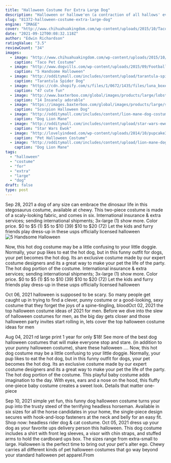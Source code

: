 ```yaml
---
title: "Halloween Costume For Extra Large Dog"
description: "Halloween or hallowe'en (a contraction of all hallows' evening), also known as allhalloween, all hallows' eve, or all saints' eve, is a celebration observed in many countries on 31 october, the eve of the"
slug: "81372-halloween-costume-extra-large-dog"
engine: "IMAGE"
cover: "http://www.chihuahuakingdom.com/wp-content/uploads/2015/10/Taco-Pet-Costume-1068x1000.jpg"
date: "2021-09-12T00:08:32.118Z"
author: "Edwin Richardson"
ratingValue: "3.5"
reviewCount: "34"
images:
  - image: "http://www.chihuahuakingdom.com/wp-content/uploads/2015/10/Taco-Pet-Costume-1068x1000.jpg"
    caption: "Taco Pet Costume"
  - image: "http://www.dogvills.com/wp-content/uploads/2015/09/Football-Fever-Dog-Costume-MEDIUM-halloween-dog-costume-for-boy.jpg"
    caption: "5 Handsome Halloween"
  - image: "http://odditymall.com/includes/content/upload/tarantula-spider-dog-costume-3259.jpg"
    caption: "Tarantula Spider Dog"
  - image: "https://cdn.shopify.com/s/files/1/0672/1435/files/luna_boxer.jpg?14085299476227525180"
    caption: "47 cute fun"
  - image: "http://www.baxterboo.com/global/images/products/large/lobster-dog-halloween-costume-casual-canine-1.jpg"
    caption: "14 Insanely adorable"
  - image: "https://images.baxterboo.com/global/images/products/large/scorpion-halloween-dog-costume-black-1.jpg"
    caption: "Scorpion Halloween Dog"
  - image: "http://odditymall.com/includes/content/lion-mane-dog-costume-2.jpg"
    caption: "Dog Lion Mane"
  - image: "http://odditymall.com/includes/content/upload/star-wars-ewok-dog-costume-6496.jpg"
    caption: "Star Wars Ewok"
  - image: "http://lovelyindeed.com/wp-content/uploads/2014/10/pupcake31.jpg"
    caption: "Pet Halloween Costume"
  - image: "http://odditymall.com/includes/content/upload/lion-mane-dog-costume-4635.jpg"
    caption: "Dog Lion Mane"
tags:
  - "halloween"
  - "costume"
  - "for"
  - "extra"
  - "large"
  - "dog"
draft: false
type: post
---
```


Sep 28, 2021 a dog of any size can embrace the dinosaur life in this stegosaurus costume, available at chewy. This two-piece costume is made of a scaly-looking fabric, and comes in six. International insurance & extra services; sending international shipments;  3x-large (1) show more. Color price. $0 to $5 (1) $5 to $10 (39) $10 to $20 (72) Let the kids and furry friends play dress-up in these usps  officially licensed halloween
![5 Handsome Halloween](http://www.dogvills.com/wp-content/uploads/2015/09/Football-Fever-Dog-Costume-MEDIUM-halloween-dog-costume-for-boy.jpg "5 Handsome Halloween")

Now, this hot dog costume may be a little confusing to your little doggie. Normally, your pup likes to eat the hot dog, but in this funny outfit for dogs, your pet becomes the hot dog. Its an exclusive costume made by our expert costume designers and its a great way to make your pet the life of the party. The hot dog portion of the costume. International insurance &amp; extra services; sending international shipments;  3x-large (1) show more. Color price. $0 to $5 (1) $5 to $10 (39) $10 to $20 (72) Let the kids and furry friends play dress-up in these usps  officially licensed halloween
<!--inArticleAds-->

<!--galleryOne-->

Oct 06, 2021 halloween is supposed to be scary. So many people get caught up in trying to find a clever, punny costume or a good-looking, sexy costume that they forget the joys of a spine-tingling, bloodOct 02, 2021 the top halloween costume ideas of 2021 for men. Before we dive into the slew of halloween costumes for men, as the big day gets closer and those halloween party invites start rolling in, lets cover the top halloween costume ideas for men
<!--inArticleAds-->

<!--galleryTwo-->

Aug 04, 2021 rd large print 1 year for only $18!  See more of the best dog halloween costumes that will make everyone stop and stare. (in addition to your punny halloween costume), share these halloween .... Now, this hot dog costume may be a little confusing to your little doggie. Normally, your pup likes to eat the hot dog, but in this funny outfit for dogs, your pet becomes the hot dog. Its an exclusive costume made by our expert costume designers and its a great way to make your pet the life of the party. The hot dog portion of the costume. This playful baby costume adds imagination to the day. With eyes, ears and a nose on the hood, this fluffy one-piece baby costume creates a sweet look. Details that matter  one-piece
<!--galleryThree-->

Sep 10, 2021 simple yet fun, this funny dog halloween costume turns your pup into the trusty steed of the terrifying headless horseman. Available in six sizes for all the horse candidates in your home, the single-piece design secures with hook-and-loop fasteners at the neck and belly for an easy fit. Shop now: headless rider dog & cat costume. Oct 05, 2021 dress up your dog as your favorite ups delivery person this halloween. This dog costume includes a shirt with front leg sleeves, a visor with chin straps, and stuffed arms to hold the cardboard ups box. The sizes range from extra-small to large. Halloween is the perfect time to bring out your pet's alter ego. Chewy carries all different kinds of pet halloween costumes that go way beyond your standard halloween pet apparel.From